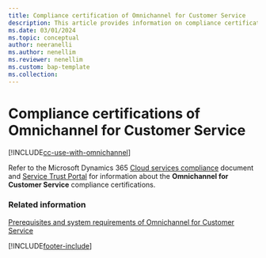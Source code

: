 ```yaml
---
title: Compliance certification of Omnichannel for Customer Service
description: This article provides information on compliance certification requirements for Omnichannel for Customer Service. Use the link in the topic to download the file that contains the compliance information.
ms.date: 03/01/2024
ms.topic: conceptual
author: neeranelli
ms.author: nenellim
ms.reviewer: nenellim
ms.custom: bap-template
ms.collection:
---
```

# Compliance certifications of Omnichannel for Customer Service

[!INCLUDE[cc-use-with-omnichannel](../../includes/cc-use-with-omnichannel.md)]

Refer to the Microsoft Dynamics 365 [Cloud services compliance](https://aka.ms/d365-compliance-list) document and [Service Trust Portal](https://servicetrust.microsoft.com/) for information about the **Omnichannel for Customer Service** compliance certifications.

### Related information

[Prerequisites and system requirements of Omnichannel for Customer Service](system-requirements-omnichannel.md)


[!INCLUDE[footer-include](../../includes/footer-banner.md)]
